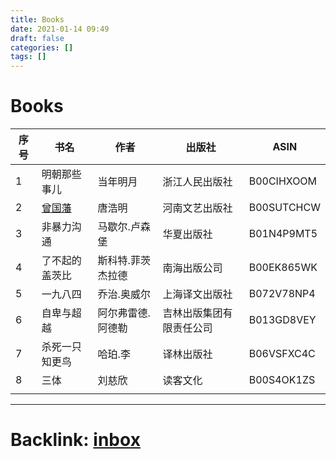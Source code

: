 ```yaml
---
title: Books
date: 2021-01-14 09:49
draft: false
categories: []
tags: []
---
```


# Books

| 序号 | 书名              | 作者              | 出版社                   | ASIN       |
|------|-------------------|-------------------|--------------------------|------------|
| 1    | 明朝那些事儿      | 当年明月          | 浙江人民出版社           | B00CIHXOOM |
| 2    | [曾国藩](/曾国藩) | 唐浩明            | 河南文艺出版社           | B00SUTCHCW |
| 3    | 非暴力沟通        | 马歇尔.卢森堡     | 华夏出版社               | B01N4P9MT5 |
| 4    | 了不起的盖茨比    | 斯科特.菲茨杰拉德 | 南海出版公司             | B00EK865WK |
| 5    | 一九八四          | 乔治.奥威尔       | 上海译文出版社           | B072V78NP4 |
| 6    | 自卑与超越        | 阿尔弗雷德.阿德勒 | 吉林出版集团有限责任公司 | B013GD8VEY |
| 7    | 杀死一只知更鸟    | 哈珀.李           | 译林出版社               | B06VSFXC4C |
| 8    | 三体              | 刘慈欣            | 读客文化                 | B00S4OK1ZS |
|      |                   |                   |                          |            |

---

# Backlink: [inbox](/inbox)
